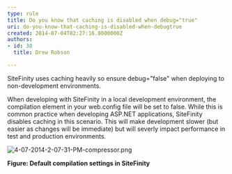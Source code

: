 ```yaml
---
type: rule
title: Do you know that caching is disabled when debug="true"
uri: do-you-know-that-caching-is-disabled-when-debugtrue
created: 2014-07-04T02:27:16.0000000Z
authors:
- id: 38
  title: Drew Robson

---
```


 ​SiteFinity uses caching heavily so ensure debug="false" when deploying to non-development environments. 
​

When developing with SiteFinity in a local development environment, the compilation element in your web.config file will be set to false. While this is common practice when developing ASP.NET applications, SiteFinity disables caching in this scenario. This will make development slower (but easier as changes will be immediate) but will severly impact performance in test and production environments.

![4-07-2014-2-07-31-PM-compressor.png](/WebSites/RulesToBetterSitefinity/PublishingImages/Pages/Do-you-know-that-caching-is-disabled-when-debug=true/4-07-2014-2-07-31-PM-compressor.png)

**Figure: Default compilation settings in SiteFinity**

